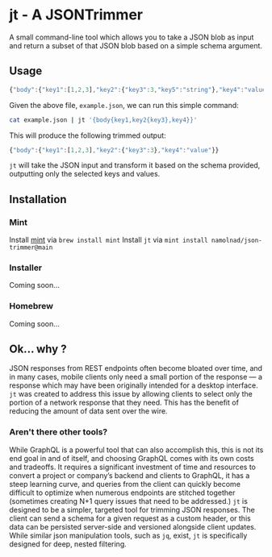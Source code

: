 # jt - A JSONTrimmer
A small command-line tool which allows you to take a JSON blob as input and return a subset of that JSON blob based on a simple schema argument.

## Usage
``` js
{"body":{"key1":[1,2,3],"key2":{"key3":3,"key5":"string"},"key4":"value","key5":[]}}
```
Given the above file, `example.json`, we can run this simple command:
``` bash
cat example.json | jt '{body{key1,key2{key3},key4}}'
```
This will produce the following trimmed output:
``` js
{"body":{"key1":[1,2,3],"key2":{"key3":3},"key4":"value"}}
```
`jt` will take the JSON input and transform it based on the schema provided, outputting only the selected keys and values.

## Installation
### Mint
Install [mint](https://github.com/yonaskolb/Mint) via `brew install mint`
Install `jt` via `mint install namolnad/json-trimmer@main`
### Installer
Coming soon...
### Homebrew
Coming soon...

## Ok... why ?
JSON responses from REST endpoints often become bloated over time, and in many cases, mobile clients only need a small portion of the response — a response which may have been originally intended for a desktop interface. `jt` was created to address this issue by allowing clients to select only the portion of a network response that they need. This has the benefit of reducing the amount of data sent over the wire.
### Aren't there other tools?
While GraphQL is a powerful tool that can also accomplish this, this is not its end goal in and of itself, and choosing GraphQL comes with its own costs and tradeoffs. It requires a significant investment of time and resources to convert a project or company’s backend and clients to GraphQL, it has a steep learning curve, and queries from the client can quickly become difficult to optimize when numerous endpoints are stitched together (sometimes creating N+1 query issues that need to be addressed.)
`jt` is designed to be a simpler, targeted tool for trimming JSON responses. The client can send a schema for a given request as a custom header, or this data can be persisted server-side and versioned alongside client updates. While similar json manipulation tools, such as `jq`, exist, `jt` is specifically designed for deep, nested filtering.
